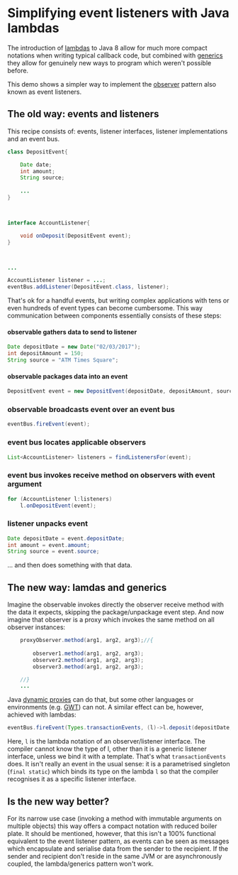 # Simplifying event listeners with Java lambdas

The introduction of [lambdas](https://www.oracle.com/webfolder/technetwork/tutorials/obe/java/Lambda-QuickStart/index.html) to Java 8 allow for much more compact notations when writing typical callback code, but combined with [generics](https://docs.oracle.com/javase/tutorial/java/generics/index.html) they allow for genuinely new ways to program which weren't possible before.

This demo shows a simpler way to implement the [observer](https://en.wikipedia.org/wiki/Observer_pattern) pattern also known as event listeners.

## The old way: events and listeners

This recipe consists of: events, listener interfaces, listener implementations and an event bus.

```java
class DepositEvent{

	Date date;
	int amount;
	String source;
	
	...
}



interface AccountListener{

	void onDeposit(DepositEvent event);
}



...

AccountListener listener = ...;
eventBus.addListener(DepositEvent.class, listener);

```

That's ok for a handful events, but writing complex applications with tens or even hundreds of event types can become cumbersome.
This way communication between components essentially consists of these steps:

#### observable gathers data to send to listener

```java
Date depositDate = new Date("02/03/2017");
int depositAmount = 150;
String source = "ATM Times Square";
```

#### observable packages data into an event
```java
DepositEvent event = new DepositEvent(depositDate, depositAmount, source);
```

### observable broadcasts event over an event bus
```java
eventBus.fireEvent(event);
```

### event bus locates applicable observers
```java
List<AccountListener> listeners = findListenersFor(event);
```


### event bus invokes receive method on observers with event argument
```java
for (AccountListener l:listeners)
	l.onDepositEvent(event);
```

### listener unpacks event

```java
Date depositDate = event.depositDate;
int amount = event.amount;
String source = event.source;
```

... and then does something with that data.


## The new way: lamdas and generics

Imagine the observable invokes directly the observer receive method with the data it expects, skipping the package/unpackage event
step. And now imagine that observer is a proxy which invokes the same method on all observer instances:


```java
	proxyObserver.method(arg1, arg2, arg3);//{
	
		observer1.method(arg1, arg2, arg3);
		observer2.method(arg1, arg2, arg3);
		observer3.method(arg1, arg2, arg3);

	//}
	...
```

Java [dynamic proxies](https://docs.oracle.com/javase/8/docs/technotes/guides/reflection/proxy.html) can do that, but some other
languages or environments (e.g. [GWT](http://www.gwtproject.org/)) can not. A similar effect can be, however, achieved with lambdas:

```java
eventBus.fireEvent(Types.transactionEvents, (l)->l.deposit(depositDate, 150, "ATM"));
```
Here, `l` is the lambda notation of an observer/listener interface. The compiler cannot know the type of l, other than it is
a generic listener interface, unless we bind it with a template. That's what `transactionEvents` does. It isn't really an event in the usual sense: it is a parametrised singleton (`final static`) which binds its type on the lambda `l` so that the
compiler recognises it as a specific listener interface. 

## Is the new way better?

For its narrow use case (invoking a method with immutable arguments on multiple objects) this way offers a compact notation
with reduced boiler plate. It should be mentioned, however, that this isn't a 100% functional equivalent to the event listener
pattern, as events can be seen as messages which encapsulate and serialise data from the sender to the recipient. If the sender
and recipient don't reside in the same JVM or are asynchronously coupled, the lambda/generics pattern won't work.